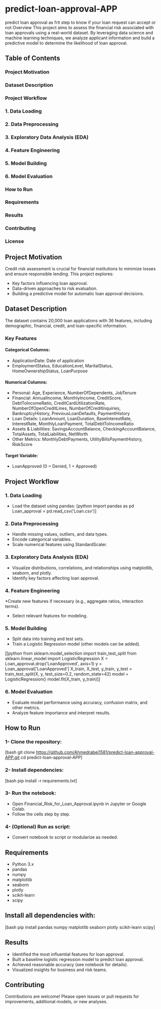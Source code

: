 # predict-loan-approval-APP
predict loan approval as frit step to know if your loan request can accept or not
Overview
This project aims to assess the financial risk associated with loan approvals using a real-world dataset. By leveraging data science and machine learning techniques, we analyze applicant information and build a predictive model to determine the likelihood of loan approval.

## Table of Contents
### Project Motivation
### Dataset Description
### Project Workflow

### 1. Data Loading
### 2. Data Preprocessing
### 3. Exploratory Data Analysis (EDA)
### 4. Feature Engineering
### 5. Model Building
### 6. Model Evaluation

### How to Run
### Requirements
### Results
### Contributing
### License

## Project Motivation
Credit risk assessment is crucial for financial institutions to minimize losses and ensure responsible lending. This project explores:
* Key factors influencing loan approval.
* Data-driven approaches to risk evaluation.
* Building a predictive model for automatic loan approval decisions.

## Dataset Description
The dataset contains 20,000 loan applications with 36 features, including demographic, financial, credit, and loan-specific information.
### Key Features
#### Categorical Columns:
* ApplicationDate: Date of application
* EmploymentStatus, EducationLevel, MaritalStatus, HomeOwnershipStatus, LoanPurpose
#### Numerical Columns:
* Personal: Age, Experience, NumberOfDependents, JobTenure
* Financial: AnnualIncome, MonthlyIncome, CreditScore, DebtToIncomeRatio, CreditCardUtilizationRate, NumberOfOpenCreditLines, NumberOfCreditInquiries, BankruptcyHistory, PreviousLoanDefaults, PaymentHistory
* Loan Details: LoanAmount, LoanDuration, BaseInterestRate, InterestRate, MonthlyLoanPayment, TotalDebtToIncomeRatio
* Assets & Liabilities: SavingsAccountBalance, CheckingAccountBalance, TotalAssets, TotalLiabilities, NetWorth
* Other Metrics: MonthlyDebtPayments, UtilityBillsPaymentHistory, RiskScore
#### Target Variable:
* LoanApproved (0 = Denied, 1 = Approved)

## Project Workflow
### 1. Data Loading
- Load the dataset using pandas:
[python
import pandas as pd
Loan_approval = pd.read_csv('Loan.csv')]
### 2. Data Preprocessing
* Handle missing values, outliers, and data types.
* Encode categorical variables.
* Scale numerical features using StandardScaler.
### 3. Exploratory Data Analysis (EDA)
* Visualize distributions, correlations, and relationships using matplotlib, seaborn, and plotly.
* Identify key factors affecting loan approval.
### 4. Feature Engineering
*Create new features if necessary (e.g., aggregate ratios, interaction terms).
* Select relevant features for modeling.
### 5. Model Building
* Split data into training and test sets.
* Train a Logistic Regression model (other models can be added).

[[python
from sklearn.model_selection import train_test_split
from sklearn.linear_model import LogisticRegression
X = Loan_approval.drop('LoanApproved', axis=1)
y = Loan_approval['LoanApproved']
X_train, X_test, y_train, y_test = train_test_split(X, y, test_size=0.2, random_state=42)
model = LogisticRegression()
model.fit(X_train, y_train)]]
### 6. Model Evaluation
* Evaluate model performance using accuracy, confusion matrix, and other metrics.
* Analyze feature importance and interpret results.

## How to Run
### 1- Clone the repository:
[bash
git clone https://github.com/Ahmedrabei1581/predict-loan-approval-APP.git
cd predict-loan-approval-APP]
### 2- Install dependencies:
[bash
pip install -r requirements.txt]
### 3- Run the notebook:
* Open Financial_Risk_for_Loan_Approval.ipynb in Jupyter or Google Colab.
* Follow the cells step by step.
### 4- (Optional) Run as script:
* Convert notebook to script or modularize as needed.

## Requirements
* Python 3.x
* pandas
* numpy
* matplotlib
* seaborn
* plotly
* scikit-learn
* scipy
## Install all dependencies with:
[bash
pip install pandas numpy matplotlib seaborn plotly scikit-learn scipy]
## Results
* Identified the most influential features for loan approval.
* Built a baseline logistic regression model to predict loan approval.
* Achieved reasonable accuracy (see notebook for details).
* Visualized insights for business and risk teams.
## Contributing
Contributions are welcome! Please open issues or pull requests for improvements, additional models, or new analyses.
